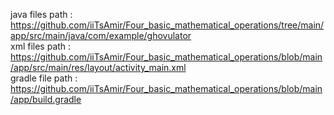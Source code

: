 java files path : https://github.com/iiTsAmir/Four_basic_mathematical_operations/tree/main/app/src/main/java/com/example/ghovulator
<br />
xml files path : https://github.com/iiTsAmir/Four_basic_mathematical_operations/blob/main/app/src/main/res/layout/activity_main.xml
<br />
gradle file path : https://github.com/iiTsAmir/Four_basic_mathematical_operations/blob/main/app/build.gradle
